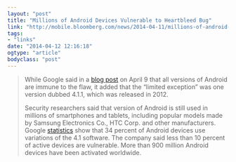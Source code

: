 ```yaml
---
layout: "post"
title: "Millions of Android Devices Vulnerable to Heartbleed Bug"
link: "http://mobile.bloomberg.com/news/2014-04-11/millions-of-android-devices-vulnerable-to-heartbleed-bug.html"
tags: 
- "links"
date: "2014-04-12 12:16:18"
ogtype: "article"
bodyclass: "post"
---
```


> While Google said in a [blog post](http://googleonlinesecurity.blogspot.com/2014/04/google-services-updated-to-address.html) on April 9 that all versions of Android are immune to the flaw, it added that the “limited exception” was one version dubbed 4.1.1, which was released in 2012.
> 
> Security researchers said that version of Android is still used in millions of smartphones and tablets, including popular models made by Samsung Electronics Co., HTC Corp. and other manufacturers. Google [statistics](http://developer.android.com/about/dashboards/index.html?utm_source=ausdroid.net) show that 34 percent of Android devices use variations of the 4.1 software. The company said less than 10 percent of active devices are vulnerable. More than 900 million Android devices have been activated worldwide.